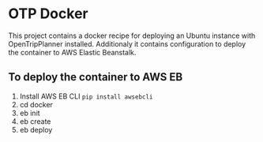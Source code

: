 # OTP Docker

This project contains a docker recipe for deploying an Ubuntu instance with OpenTripPlanner installed. Additionaly it contains configuration to deploy the container to AWS Elastic Beanstalk.

## To deploy the container to AWS EB
1. Install AWS EB CLI ```pip install awsebcli```
1. cd docker
2. eb init
3. eb create
5. eb deploy


